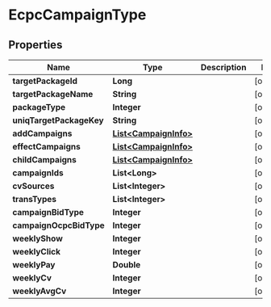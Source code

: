 

# EcpcCampaignType


## Properties

Name | Type | Description | Notes
------------ | ------------- | ------------- | -------------
**targetPackageId** | **Long** |  |  [optional]
**targetPackageName** | **String** |  |  [optional]
**packageType** | **Integer** |  |  [optional]
**uniqTargetPackageKey** | **String** |  |  [optional]
**addCampaigns** | [**List&lt;CampaignInfo&gt;**](CampaignInfo.md) |  |  [optional]
**effectCampaigns** | [**List&lt;CampaignInfo&gt;**](CampaignInfo.md) |  |  [optional]
**childCampaigns** | [**List&lt;CampaignInfo&gt;**](CampaignInfo.md) |  |  [optional]
**campaignIds** | **List&lt;Long&gt;** |  |  [optional]
**cvSources** | **List&lt;Integer&gt;** |  |  [optional]
**transTypes** | **List&lt;Integer&gt;** |  |  [optional]
**campaignBidType** | **Integer** |  |  [optional]
**campaignOcpcBidType** | **Integer** |  |  [optional]
**weeklyShow** | **Integer** |  |  [optional]
**weeklyClick** | **Integer** |  |  [optional]
**weeklyPay** | **Double** |  |  [optional]
**weeklyCv** | **Integer** |  |  [optional]
**weeklyAvgCv** | **Integer** |  |  [optional]




